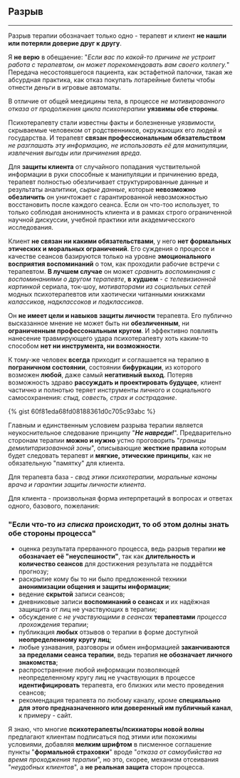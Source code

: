 ## Разрыв
---

Разрыв терапии обозначает только одно - терапевт и клиент **не нашли или потеряли доверие друг к другу**. 

Я **не верю** в обещаение: "_Если вас по какой-то причине не устроит работа с терапевтом, он может порекомендовать вам своего коллегу._" Передача несостоявшегося пациента, как эстафетной палочки, такая же абсурдная практика, как отказ покупать лотарейные билеты чтобы отнести деньги в игровые автоматы.

В отличие от общей меедицины тела, в процессе _не мотивированного отказа от продолжения цикла психотерапии_ **уязвимы обе стороны**.

Психотерапевту стали известны факты и болезненные уязвимости, скрываемые человеком от родственников, окружающих его людей и государства. И терапевт **связан профессиональным обязательством** _не разглашать эту информацию, не использовать её для манипуляции, извлечения выгоды или причинения вреда_.

Для **защиты клиента** от случайного попадания чуствительной информации в руки способные к манипуляции и причинению вреда, терапевт полностью обезличивает структурированные данные и результаты аналитики, _сырые данные_, которые **невозможно обезличить** он уничтожает с гарантированной невозможностью восстановить после каждого сеанса. Если он что-тоо использует, то только соблюдая анонимность клиента и в рамках строго ограниченной научной дискуссии, учебной практики или академичесского исследования. 

Клиент **не связан ни какими обязательствами**, у него **нет формальных этических и моральных ограничений**. Его суждения о процессе и качестве сеансов базируются только на уровне **эмоционального восприятия воспоминаний** о том, как проходили рабочие встречи с терапевтом. **В лучшем случае** он может _сравнить воспоминания с воспоминаниями о другом терапевте_, **в худшем** - _с телевизионной картинкой_ сериала, ток-шоу, _мотиваторами из социальных сетей_ модных психотерапевтов или хаотически читанными книжками _калассиков, надклассоков и подклассиков_.

Он **не имеет цели и навыков защиты личности** терапевта. Его публично высказанное мнение не может быть ни **обезличенным**, ни **ограниченным профессональным кругом**. И эффективно повлиять нанесение травмирующего удара психотерапевту хоть каким-то способом **нет ни инструмента, ни возможности**.

К тому-же человек **всегда** приходит и соглашается на терапию в **пограничном состоянии**, состоянии **бифуркации**, из которого возможен **любой**, даже самый **негативный выход**. Потеряв возможность здраво **рассуждать и проектировать будущее**, клиент частично и полнотью теряет инструменты личного и социального самосохранения: _стыд, совесть, страх и сострадание_. 

{% gist 60f81eda68fd08188361d0c705c93abc %}

Главным и единственным условием разрыва терапии является неукоснительное следование принципу "_**Не навреди!**_". Предварительно сторонам терапии **можно и нужно** устно проговорить "_границы демилитаризованной зоны_", описывающие **жесткие правила** которым будет следовать терапевт и **мягкие, этические принципы**, как не обязательную "памятку" для клиента.

Для терапевта база - _свод этики психотерапии, моральные каноны врача и гарантии защиты личности клиента_.

Для клиента - произвольная форма интерпретаций в вопросах и ответах одного, базового, пожелания:

### "Если что-то _из списка_ происходит, то об этом долны знать обе стороны процесса"

- оценка результата прерванного процесса, ведь разрыв терапии **не обозначает её "неуспешности"**, так как **длительность и количество сеансов** для достижения результата не поддаётся прогнозу;
- раскрытие кому бы то ни было предложенной техники **анонимизации общения и защиты информации**;
- ведение **скрытой** записи сеансов;
- дневниковые записи **воспоминаний о сеансах** и их надёжная защищита от лиц не участвующих в терапии;
- обсуждение с _не участвующими в сеансах_ **терапевтами** _процесса прохождения_ терапии;
- публикация **любых** отзывов о терапии в форме доступной **неопределенному кругу лиц**;
- любые узнавания, разговоры и обмен информацией **заканчиваются за пределами сеанса терапии**, ведь терапия **не обозначает личного знакомства**;
- распространение любой информации позволяющей неопределенному кругу лиц не участвующих в процессе **идентифицировать** терапевта, его близких или место проведения сеансов;
- рекомендация терапевта по любому каналу, кроме **специалььно для этого предназначенного или  доверенный им публичный канал**, к примеру - сайт.

Я знаю, что многие **психотерапевты/психиаторы новой волны** предлагают клиентам подписаться под этими или похожимы условиями, добавляя **мелким шрифтом** в писменное соглашение пункты "**формальной страховки**" вроде "_отказа от самоубийства на время проходжения терапии_", но это, скорее, механизм отсеивания "_неудобных клиентов_", а **не реальная защита** сторон процесса.

